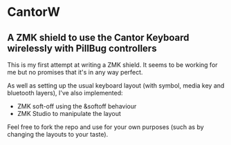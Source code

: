 # CantorW
## A ZMK shield to use the Cantor Keyboard wirelessly with PillBug controllers

This is my first attempt at writing a ZMK shield. It seems to be working for me but no promises that it's in any way perfect.

As well as setting up the usual keyboard layout (with symbol, media key and bluetooth layers), I've also implemented:
* ZMK soft-off using the &softoff behaviour
* ZMK Studio to manipulate the layout

Feel free to fork the repo and use for your own purposes (such as by changing the layouts to your taste).
